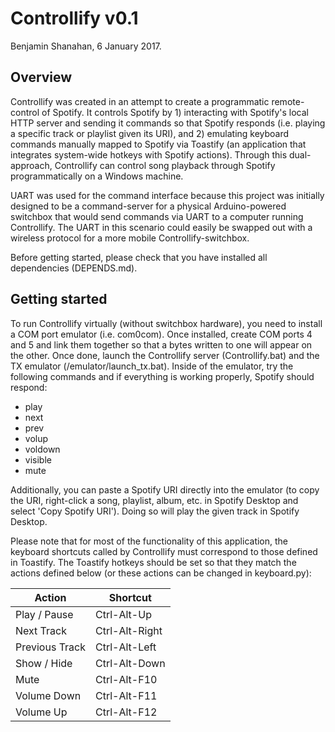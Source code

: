 # Controllify v0.1
Benjamin Shanahan, 6 January 2017.



## Overview

Controllify was created in an attempt to create a programmatic remote-control of Spotify. It controls Spotify by 1) interacting with Spotify's local HTTP server and sending it commands so that Spotify responds (i.e. playing a specific track or playlist given its URI), and 2) emulating keyboard commands manually mapped to Spotify via Toastify (an application that integrates system-wide hotkeys with Spotify actions). Through this dual-approach, Controllify can control song playback through Spotify programmatically on a Windows machine.

UART was used for the command interface because this project was initially designed to be a command-server for a physical Arduino-powered switchbox that would send commands via UART to a computer running Controllify. The UART in this scenario could easily be swapped out with a wireless protocol for a more mobile Controllify-switchbox.

Before getting started, please check that you have installed all dependencies (DEPENDS.md).



## Getting started

To run Controllify virtually (without switchbox hardware), you need to install a COM port emulator (i.e. com0com). Once installed, create COM ports 4 and 5 and link them together so that a bytes written to one will appear on the other. Once done, launch the Controllify server (Controllify.bat) and the TX emulator (/emulator/launch_tx.bat). Inside of the emulator, try the following commands and if everything is working properly, Spotify should respond:

* play
* next
* prev
* volup
* voldown
* visible
* mute

Additionally, you can paste a Spotify URI directly into the emulator (to copy the URI, right-click a song, playlist, album, etc. in Spotify Desktop and select 'Copy Spotify URI'). Doing so will play the given track in Spotify Desktop.

Please note that for most of the functionality of this application, the keyboard shortcuts called by Controllify must correspond to those defined in Toastify. The Toastify hotkeys should be set so that they match the actions defined below (or these actions can be changed in keyboard.py):

| Action         | Shortcut       |
|----------------|----------------|
| Play / Pause   | Ctrl-Alt-Up    |
| Next Track     | Ctrl-Alt-Right |
| Previous Track | Ctrl-Alt-Left  |
| Show / Hide    | Ctrl-Alt-Down  |
| Mute           | Ctrl-Alt-F10   |
| Volume Down    | Ctrl-Alt-F11   |
| Volume Up      | Ctrl-Alt-F12   |

